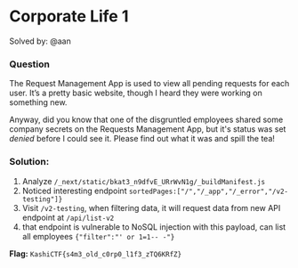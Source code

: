 # Corporate Life 1
Solved by: @aan
### Question
The Request Management App is used to view all pending requests for each user. It’s a pretty basic website, though I heard they were working on something new.

Anyway, did you know that one of the disgruntled employees shared some company secrets on the Requests Management App, but it's status was set _denied_ before I could see it. Please find out what it was and spill the tea!

### Solution:
1. Analyze `/_next/static/bkat3_n9dfvE_URrWvN1g/_buildManifest.js`
2. Noticed interesting endpoint `sortedPages:["/","/_app","/_error","/v2-testing"]}` 
3. Visit `/v2-testing`, when filtering data, it will request data from new API endpoint at `/api/list-v2` 
4. that endpoint is vulnerable to NoSQL injection with this payload, can list all employees
`{"filter":"' or 1=1-- -"}`

**Flag:** `KashiCTF{s4m3_old_c0rp0_l1f3_zTQ6KRfZ}`

